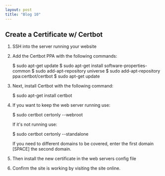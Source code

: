 ```yaml
---
layout: post
title: "Blog 10"
---
```


Create a Certificate w/ Certbot
-------------------------------

1. SSH into the server running your website

2. Add the Certbot PPA with the following commands:

      $ sudo apt-get update
      $ sudo apt-get install software-properties-common
      $ sudo add-apt-repository universe
      $ sudo add-apt-repository ppa:certbot/certbot
      $ sudo apt-get update

3. Next, install Certbot with the following command:

      $ sudo apt-get install certbot

4. If you want to keep the web server running use:

      $ sudo certbot certonly --webroot

   If it's not running use:

      $ sudo certbot certonly --standalone

   If you need to different domains to be covered, enter the first domain [SPACE] the second domain.

5. Then install the new certificate in the web servers config file

6. Confirm the site is working by visiting the site online.
